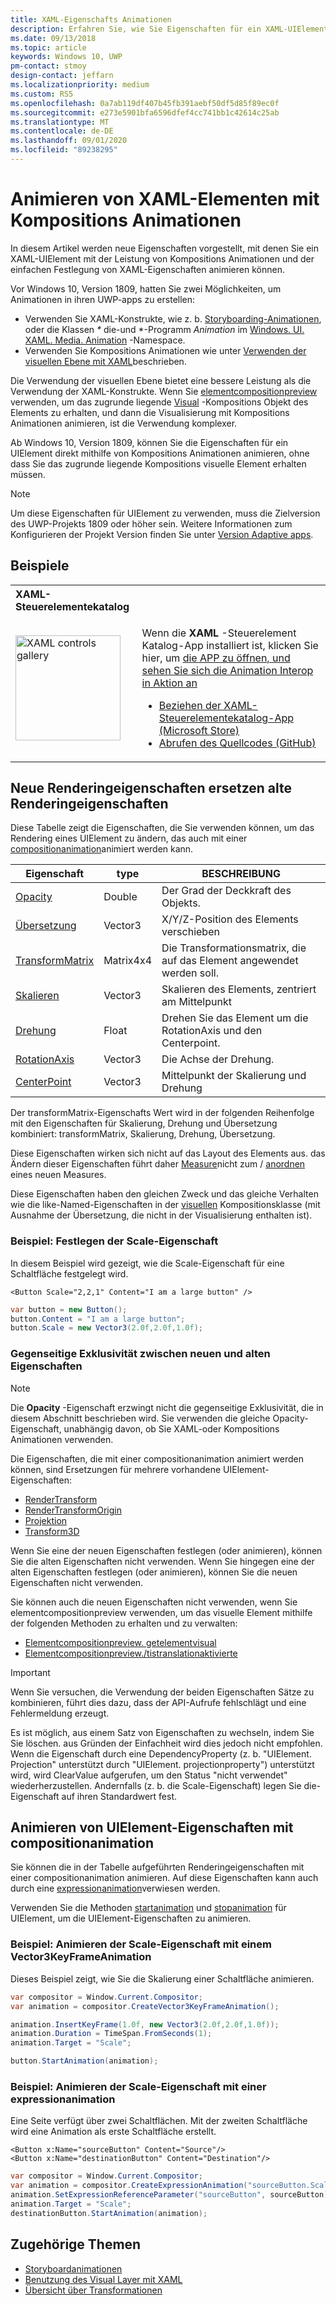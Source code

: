 ```yaml
---
title: XAML-Eigenschafts Animationen
description: Erfahren Sie, wie Sie Eigenschaften für ein XAML-UIElement direkt mithilfe von universelle Windows-Plattform (UWP)-Kompositions Animationen animieren.
ms.date: 09/13/2018
ms.topic: article
keywords: Windows 10, UWP
pm-contact: stmoy
design-contact: jeffarn
ms.localizationpriority: medium
ms.custom: RS5
ms.openlocfilehash: 0a7ab119df407b45fb391aebf50df5d85f89ec0f
ms.sourcegitcommit: e273e5901bfa6596dfef4cc741bb1c42614c25ab
ms.translationtype: MT
ms.contentlocale: de-DE
ms.lasthandoff: 09/01/2020
ms.locfileid: "89238295"
---
```

# <a name="animating-xaml-elements-with-composition-animations"></a>Animieren von XAML-Elementen mit Kompositions Animationen

In diesem Artikel werden neue Eigenschaften vorgestellt, mit denen Sie ein XAML-UIElement mit der Leistung von Kompositions Animationen und der einfachen Festlegung von XAML-Eigenschaften animieren können.

Vor Windows 10, Version 1809, hatten Sie zwei Möglichkeiten, um Animationen in ihren UWP-apps zu erstellen:

- Verwenden Sie XAML-Konstrukte, wie z. b. [Storyboarding-Animationen](storyboarded-animations.md), oder die Klassen _*_ die-und *-Programm _Animation_ im [Windows. UI. XAML. Media. Animation](/uwp/api/windows.ui.xaml.media.animation) -Namespace.
- Verwenden Sie Kompositions Animationen wie unter [Verwenden der visuellen Ebene mit XAML](../../composition/using-the-visual-layer-with-xaml.md)beschrieben.

Die Verwendung der visuellen Ebene bietet eine bessere Leistung als die Verwendung der XAML-Konstrukte. Wenn Sie [elementcompositionpreview](/uwp/api/Windows.UI.Xaml.Hosting.ElementCompositionPreview) verwenden, um das zugrunde liegende [Visual](/uwp/api/windows.ui.composition.visual) -Kompositions Objekt des Elements zu erhalten, und dann die Visualisierung mit Kompositions Animationen animieren, ist die Verwendung komplexer.

Ab Windows 10, Version 1809, können Sie die Eigenschaften für ein UIElement direkt mithilfe von Kompositions Animationen animieren, ohne dass Sie das zugrunde liegende Kompositions visuelle Element erhalten müssen.

> [!NOTE]
> Um diese Eigenschaften für UIElement zu verwenden, muss die Zielversion des UWP-Projekts 1809 oder höher sein. Weitere Informationen zum Konfigurieren der Projekt Version finden Sie unter [Version Adaptive apps](../../debug-test-perf/version-adaptive-apps.md).

## <a name="examples"></a>Beispiele

<table>
<th align="left">XAML-Steuerelementekatalog<th>
<tr>
<td><img src="images/xaml-controls-gallery-app-icon.png" alt="XAML controls gallery" width="168"></img></td>
<td>
    <p>Wenn die <strong style="font-weight: semi-bold">XAML</strong> -Steuerelement Katalog-App installiert ist, klicken Sie hier, um <a href="xamlcontrolsgallery:/item/XamlCompInterop">die APP zu öffnen, und sehen Sie sich die Animation Interop in Aktion an</a></p>
    <ul>
    <li><a href="https://www.microsoft.com/store/productId/9MSVH128X2ZT">Beziehen der XAML-Steuerelementekatalog-App (Microsoft Store)</a></li>
    <li><a href="https://github.com/Microsoft/Xaml-Controls-Gallery">Abrufen des Quellcodes (GitHub)</a></li>
    </ul>
</td>
</tr>
</table>

## <a name="new-rendering-properties-replace-old-rendering-properties"></a>Neue Renderingeigenschaften ersetzen alte Renderingeigenschaften

Diese Tabelle zeigt die Eigenschaften, die Sie verwenden können, um das Rendering eines UIElement zu ändern, das auch mit einer [compositionanimation](/uwp/api/windows.ui.composition.compositionanimation)animiert werden kann.

| Eigenschaft | type | BESCHREIBUNG |
| -- | -- | -- |
| [Opacity](/uwp/api/windows.ui.xaml.uielement.opacity) | Double | Der Grad der Deckkraft des Objekts. |
| [Übersetzung](/uwp/api/windows.ui.xaml.uielement.translation) | Vector3 | X/Y/Z-Position des Elements verschieben |
| [TransformMatrix](/uwp/api/windows.ui.xaml.uielement.transformmatrix) | Matrix4x4 | Die Transformationsmatrix, die auf das Element angewendet werden soll. |
| [Skalieren](/uwp/api/windows.ui.xaml.uielement.scale) | Vector3 | Skalieren des Elements, zentriert am Mittelpunkt |
| [Drehung](/uwp/api/windows.ui.xaml.uielement.rotation) | Float | Drehen Sie das Element um die RotationAxis und den Centerpoint. |
| [RotationAxis](/uwp/api/windows.ui.xaml.uielement.rotationaxis) | Vector3 | Die Achse der Drehung. |
| [CenterPoint](/uwp/api/windows.ui.xaml.uielement.centerpoint) | Vector3 | Mittelpunkt der Skalierung und Drehung |

Der transformMatrix-Eigenschafts Wert wird in der folgenden Reihenfolge mit den Eigenschaften für Skalierung, Drehung und Übersetzung kombiniert: transformMatrix, Skalierung, Drehung, Übersetzung.

Diese Eigenschaften wirken sich nicht auf das Layout des Elements aus. das Ändern dieser Eigenschaften führt daher [Measure](/uwp/api/windows.ui.xaml.uielement.measure)nicht zum / [anordnen](/uwp/api/windows.ui.xaml.uielement.arrange) eines neuen Measures.

Diese Eigenschaften haben den gleichen Zweck und das gleiche Verhalten wie die like-Named-Eigenschaften in der [visuellen](/uwp/api/windows.ui.composition.visual) Kompositionsklasse (mit Ausnahme der Übersetzung, die nicht in der Visualisierung enthalten ist).

### <a name="example-setting-the-scale-property"></a>Beispiel: Festlegen der Scale-Eigenschaft

In diesem Beispiel wird gezeigt, wie die Scale-Eigenschaft für eine Schaltfläche festgelegt wird.

```xaml
<Button Scale="2,2,1" Content="I am a large button" />
```

```csharp
var button = new Button();
button.Content = "I am a large button";
button.Scale = new Vector3(2.0f,2.0f,1.0f);
```

### <a name="mutual-exclusivity-between-new-and-old-properties"></a>Gegenseitige Exklusivität zwischen neuen und alten Eigenschaften

> [!NOTE]
> Die **Opacity** -Eigenschaft erzwingt nicht die gegenseitige Exklusivität, die in diesem Abschnitt beschrieben wird. Sie verwenden die gleiche Opacity-Eigenschaft, unabhängig davon, ob Sie XAML-oder Kompositions Animationen verwenden.

Die Eigenschaften, die mit einer compositionanimation animiert werden können, sind Ersetzungen für mehrere vorhandene UIElement-Eigenschaften:

- [RenderTransform](/uwp/api/windows.ui.xaml.uielement.rendertransform)
- [RenderTransformOrigin](/uwp/api/windows.ui.xaml.uielement.rendertransformorigin)
- [Projektion](/uwp/api/windows.ui.xaml.uielement.projection)
- [Transform3D](/uwp/api/windows.ui.xaml.uielement.transform3d)

Wenn Sie eine der neuen Eigenschaften festlegen (oder animieren), können Sie die alten Eigenschaften nicht verwenden. Wenn Sie hingegen eine der alten Eigenschaften festlegen (oder animieren), können Sie die neuen Eigenschaften nicht verwenden.

Sie können auch die neuen Eigenschaften nicht verwenden, wenn Sie elementcompositionpreview verwenden, um das visuelle Element mithilfe der folgenden Methoden zu erhalten und zu verwalten:

- [Elementcompositionpreview. getelementvisual](/uwp/api/windows.ui.xaml.hosting.elementcompositionpreview.getelementvisual)
- [Elementcompositionpreview./tistranslationaktivierte](/uwp/api/windows.ui.xaml.hosting.elementcompositionpreview.setistranslationenabled)

> [!IMPORTANT]
> Wenn Sie versuchen, die Verwendung der beiden Eigenschaften Sätze zu kombinieren, führt dies dazu, dass der API-Aufrufe fehlschlägt und eine Fehlermeldung erzeugt.

Es ist möglich, aus einem Satz von Eigenschaften zu wechseln, indem Sie Sie löschen. aus Gründen der Einfachheit wird dies jedoch nicht empfohlen. Wenn die Eigenschaft durch eine DependencyProperty (z. b. "UIElement. Projection" unterstützt durch "UIElement. projectionproperty") unterstützt wird, wird ClearValue aufgerufen, um den Status "nicht verwendet" wiederherzustellen. Andernfalls (z. b. die Scale-Eigenschaft) legen Sie die-Eigenschaft auf ihren Standardwert fest.

## <a name="animating-uielement-properties-with-compositionanimation"></a>Animieren von UIElement-Eigenschaften mit compositionanimation

Sie können die in der Tabelle aufgeführten Renderingeigenschaften mit einer compositionanimation animieren. Auf diese Eigenschaften kann auch durch eine [expressionanimation](/uwp/api/windows.ui.composition.expressionanimation)verwiesen werden.

Verwenden Sie die Methoden [startanimation](/uwp/api/windows.ui.xaml.uielement.startanimation) und [stopanimation](/uwp/api/windows.ui.xaml.uielement.stopanimation) für UIElement, um die UIElement-Eigenschaften zu animieren.

### <a name="example-animating-the-scale-property-with-a-vector3keyframeanimation"></a>Beispiel: Animieren der Scale-Eigenschaft mit einem Vector3KeyFrameAnimation

Dieses Beispiel zeigt, wie Sie die Skalierung einer Schaltfläche animieren.

```csharp
var compositor = Window.Current.Compositor;
var animation = compositor.CreateVector3KeyFrameAnimation();

animation.InsertKeyFrame(1.0f, new Vector3(2.0f,2.0f,1.0f));
animation.Duration = TimeSpan.FromSeconds(1);
animation.Target = "Scale";

button.StartAnimation(animation);
```

### <a name="example-animating-the-scale-property-with-an-expressionanimation"></a>Beispiel: Animieren der Scale-Eigenschaft mit einer expressionanimation

Eine Seite verfügt über zwei Schaltflächen. Mit der zweiten Schaltfläche wird eine Animation als erste Schaltfläche erstellt.

```xaml
<Button x:Name="sourceButton" Content="Source"/>
<Button x:Name="destinationButton" Content="Destination"/>
```

```csharp
var compositor = Window.Current.Compositor;
var animation = compositor.CreateExpressionAnimation("sourceButton.Scale*2");
animation.SetExpressionReferenceParameter("sourceButton", sourceButton);
animation.Target = "Scale";
destinationButton.StartAnimation(animation);
```

## <a name="related-topics"></a>Zugehörige Themen

- [Storyboardanimationen](storyboarded-animations.md)
- [Benutzung des Visual Layer mit XAML](../../composition/using-the-visual-layer-with-xaml.md)
- [Übersicht über Transformationen](../layout/transforms.md)
